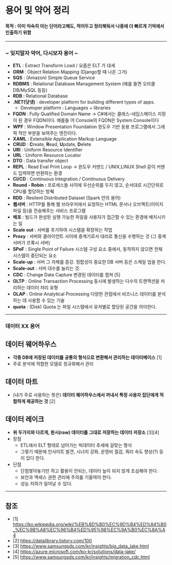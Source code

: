 # 용어 및 약어 정리

#### 목적 : 이미 익숙히 아는 단어라고해도, 적어두고 정리해둬서 나중에 더 빠르게 기억에서 인출하기 위함

-----
### ~ 잊지말자 약어, 다시보자 용어 ~

- **ETL** : Extract Transform Load / 요즘은 ELT 가 대세
- **ORM** : Object Relation Mapping (Django할 때 나온 그거)
- **SQS** : (Amazon) Simple Queue Service
- **RDBMS** : Relational Database Management System (예를 들면 오라클 DB/MySQL 등등)
- **RDB :** Relational Database
- **.NET(닷넷)** : developer platform for building different types of apps.
    - Developer platform : Languages + libraries
- **FQDN** : Fully Qualified Domain Name → C#에서는 클래스-네임스페이스 지정이 된 경우 FQDN이다. 예를들 어 Console의 FQDN은 System.Console이다
- **WPF** : Window Presentation Foundation 윈도우 기반 응용 프로그램에서 그래픽 적인 부분을 보여주는 엔진이다.
- **XAML** : Extensible Application Markup Language
- **CRUD** : **C**reate, **R**ead, **U**pdate, **D**elete
- **URI** : Uniform Resource Identifier
- **URL** : Uniform Resource Locator
- **DTO** : Data transfer object
- **REPL** : Read Eval Print Loop → 윈도우 커맨드 / UNIX,LINUX Shell 같이 커맨드 입력하면 반환하는 환경
- **CI/CD** : Continuous Integration / Continuous Delivery
- **Round - Robin :** 프로세스들 사이에 우선순위를 두지 않고, 순서대로 시간단위로 CPU를 할당하는 방**식**
- **RDD** : Resilent Distributed Dataset (Spark 안의 용어)
- **웹서버** : HTTP를 통해 웹 브라우저에서 요청하는 HTML 문서나 오브젝트(이미지 파일 등)을 전송해주는 서비스 프로그램
- **배포** : 빌드가 완성된 실행 가능한 파일을 사용자가 접근할 수 있는 환경에 배치시키는 일
- **Scale out** : 서버를 추가하여 시스템을 확장하는 작업
- **Proxy** : 서버와 클라이언트 사이에 중계기로서 대리로 통신을 수행하는 것 (그 중계 서버가 프록시 서버)
- **SPoF** : Single Point of Failure 시스템 구성 요소 중에서, 동작하지 않으면 전체 시스템이 중단되는 요소
- **Scale-up** : 서버 그 자체를 증강. 정합성이 중요한 DB 서버 등은 스케일 업을 한다.
- **Scale-out** : 서버 대수를 늘리는 것.
- **CDC** : Change Data Capture 변경된 데이터를 캡쳐 [5]
- **OLTP** : Online Transaction Processing 동시에 발생하는 다수의 트랜잭션을 처리하는 데이터 처리 유형
- **OLAP** : Online Analytical Processing 다양한 관점에서 비즈니스 데이터를 분석하는 데 사용할 수 있는 기술
- **quota** : (Disk) Quota 는 파일 시스템에서 유저별로 할당된 공간을 의미한다.

-----
### 데이터 XX 용어
## 데이터 웨어하우스
- **각종 DB에 저장된 데이터를 공통의 형식으로 변환해서 관리하는 데이터베이스** [1]
- 주로 분석에 적합한 모델로 정규화해서 관리

## 데이터 마트
- (내가 주로 사용하는 뜻은) **데이터 웨어하우스에서 꺼내서 특정 사용자 집단에게 적합하게 제공하는 것** [2]

## 데이터 레이크
- **위 두가지와 다르게, 원시(raw) 데이터를 그대로 저장하는 데이터 저장소** [3][4]
- 장점
  - ETL에서 ELT 형태로 넘어가는 빅데이터 추세에 걸맞는 형식
  - 그렇기 때문에 인사이트 발견, 시너지 강화, 운영비 절감, 쿼리 속도 향상(?) 등이 있다 한다.
- 단점
  - 단점쌓아놓기만 하고 활용이 안되는, 데이터 늪이 되지 않게 조심해야 한다.
  - 보안과 액세스 권한 관리에 주의를 기울여야 한다.
  - 성능 저하가 일어날 수 있다.

-----
## 참조
- [1] https://ko.wikipedia.org/wiki/%EB%8D%B0%EC%9D%B4%ED%84%B0_%EC%9B%A8%EC%96%B4%ED%95%98%EC%9A%B0%EC%8A%A4
- [2] https://datalibrary.tistory.com/100
- [3] https://www.samsungsds.com/kr/insights/big_data_lake.html
- [4] https://azure.microsoft.com/ko-kr/solutions/data-lake/
- [5] https://www.samsungsds.com/kr/insights/migration_cdc.html

